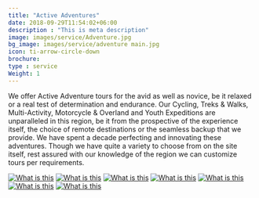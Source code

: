 ```yaml
---
title: "Active Adventures"
date: 2018-09-29T11:54:02+06:00
description : "This is meta description"
image: images/service/Adventure.jpg
bg_image: images/service/adventure main.jpg
icon: ti-arrow-circle-down
brochure: 
type : service
Weight: 1
---
```


We offer Active Adventure tours for the avid as well as novice, be it relaxed or a real test of determination and endurance. Our Cycling, Treks & Walks, Multi-Activity, Motorcycle & Overland and Youth Expeditions are unparalleled in this region, be it from the prospective of the experience itself, the choice of remote destinations or the seamless backup that we provide. We have spent a decade perfecting and innovating these adventures. Though we have quite a variety to choose from on the site itself, rest assured with our knowledge of the region we can customize tours per requirements.




[![What is this](/images/links/cycling.jpg)](http://localhost:53745/cycling/)
[![What is this](/images/links/walking.jpg)](http://localhost:59076/treks/)
[![What is this](/images/links/multiactivity.jpg)](http://localhost:59076/multiactivity/)
[![What is this](/images/links/motorcycle.jpg)](http://localhost:59076/motorcycle/)
[![What is this](/images/links/family.jpg)](http://localhost:59076/family/)
[![What is this](/images/links/river.jpg)](http://localhost:59076/rivertrips/)
[![What is this](/images/links/youth.jpg)](http://localhost:59076/youth/)
